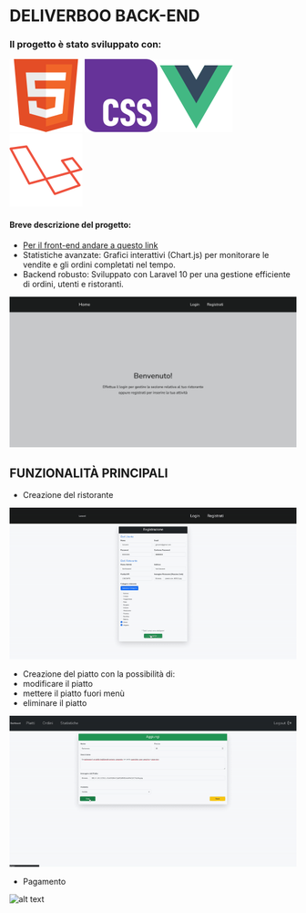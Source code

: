 # DELIVERBOO BACK-END
### Il progetto è stato sviluppato con:

<img src="/readmeImages/w3_html5-icon.svg"> <img src="/readmeImages/w3_css-icon.svg">
<img src="/readmeImages/vuejs-icon.svg"> <img src="/readmeImages/laravel-icon.svg">

#### Breve descrizione del progetto: 
- [Per il front-end andare a questo link](https://github.com/GiorgioDordo/deliveboo-front-end)
- Statistiche avanzate: Grafici interattivi (Chart.js) per monitorare le vendite e gli ordini completati nel tempo.
- Backend robusto: Sviluppato con Laravel 10 per una gestione efficiente di ordini, utenti e ristoranti.

![alt text](</readmeImages/home-back.png>)

## FUNZIONALITÀ PRINCIPALI
- Creazione del ristorante

![alt text](</readmeImages/creazioneRistorante.gif>)


- Creazione del piatto con la possibilità di:
 - modificare il piatto
 - mettere il piatto fuori menù
 - eliminare il piatto


![alt text](</readmeImages/creazionePiatto.gif>)


- Pagamento


![alt text](</readmeImages/pagamento.gif>)
